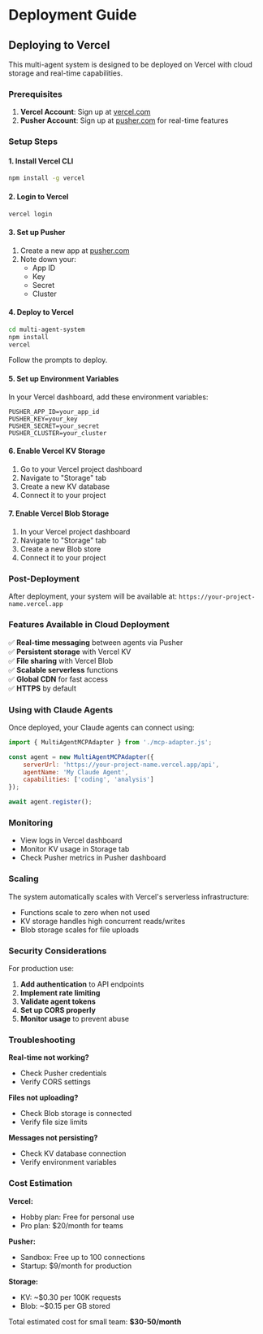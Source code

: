 # Deployment Guide

## Deploying to Vercel

This multi-agent system is designed to be deployed on Vercel with cloud storage and real-time capabilities.

### Prerequisites

1. **Vercel Account**: Sign up at [vercel.com](https://vercel.com)
2. **Pusher Account**: Sign up at [pusher.com](https://pusher.com) for real-time features

### Setup Steps

#### 1. Install Vercel CLI
```bash
npm install -g vercel
```

#### 2. Login to Vercel
```bash
vercel login
```

#### 3. Set up Pusher
1. Create a new app at [pusher.com](https://pusher.com)
2. Note down your:
   - App ID
   - Key
   - Secret
   - Cluster

#### 4. Deploy to Vercel
```bash
cd multi-agent-system
npm install
vercel
```

Follow the prompts to deploy.

#### 5. Set up Environment Variables

In your Vercel dashboard, add these environment variables:

```
PUSHER_APP_ID=your_app_id
PUSHER_KEY=your_key
PUSHER_SECRET=your_secret
PUSHER_CLUSTER=your_cluster
```

#### 6. Enable Vercel KV Storage

1. Go to your Vercel project dashboard
2. Navigate to "Storage" tab
3. Create a new KV database
4. Connect it to your project

#### 7. Enable Vercel Blob Storage

1. In your Vercel project dashboard
2. Navigate to "Storage" tab
3. Create a new Blob store
4. Connect it to your project

### Post-Deployment

After deployment, your system will be available at:
`https://your-project-name.vercel.app`

### Features Available in Cloud Deployment

✅ **Real-time messaging** between agents via Pusher  
✅ **Persistent storage** with Vercel KV  
✅ **File sharing** with Vercel Blob  
✅ **Scalable serverless** functions  
✅ **Global CDN** for fast access  
✅ **HTTPS** by default  

### Using with Claude Agents

Once deployed, your Claude agents can connect using:

```javascript
import { MultiAgentMCPAdapter } from './mcp-adapter.js';

const agent = new MultiAgentMCPAdapter({
    serverUrl: 'https://your-project-name.vercel.app/api',
    agentName: 'My Claude Agent',
    capabilities: ['coding', 'analysis']
});

await agent.register();
```

### Monitoring

- View logs in Vercel dashboard
- Monitor KV usage in Storage tab
- Check Pusher metrics in Pusher dashboard

### Scaling

The system automatically scales with Vercel's serverless infrastructure:
- Functions scale to zero when not used
- KV storage handles high concurrent reads/writes
- Blob storage scales for file uploads

### Security Considerations

For production use:

1. **Add authentication** to API endpoints
2. **Implement rate limiting**
3. **Validate agent tokens**
4. **Set up CORS properly**
5. **Monitor usage** to prevent abuse

### Troubleshooting

**Real-time not working?**
- Check Pusher credentials
- Verify CORS settings

**Files not uploading?**
- Check Blob storage is connected
- Verify file size limits

**Messages not persisting?**
- Check KV database connection
- Verify environment variables

### Cost Estimation

**Vercel:**
- Hobby plan: Free for personal use
- Pro plan: $20/month for teams

**Pusher:**
- Sandbox: Free up to 100 connections
- Startup: $9/month for production

**Storage:**
- KV: ~$0.30 per 100K requests
- Blob: ~$0.15 per GB stored

Total estimated cost for small team: **$30-50/month**